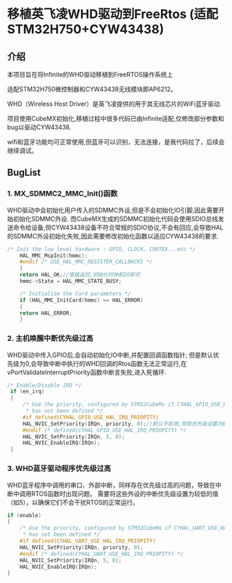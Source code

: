 # 移植英飞凌WHD驱动到FreeRtos (适配STM32H750+CYW43438)
## 介绍
本项目旨在将Infinite的WHD驱动移植到FreeRTOS操作系统上

适配STM32H750微控制器和CYW43438无线模块即AP6212。

WHD（Wireless Host Driver）是英飞凌提供的用于其无线芯片的WiFi蓝牙驱动.

项目使用CubeMX初始化,移植过程中很多代码已由Infinite适配,仅修改部分参数和bug以驱动CYW43438.

wifi和蓝牙功能均可正常使用,但蓝牙可以识别，无法连接，是我代码拉了，后续会继续调试。

## BugList

### 1. **MX_SDMMC2_MMC_Init()函数**
WHD驱动中会初始化用户传入的SDMMC外设,但是不会初始化IO引脚,因此需要开始初始化SDMMC外设. 
而CubeMX生成的SDMMC初始化代码会使用SDIO总线发送命令给设备,但CYW43438设备不符合常规的SDIO协议,不会有回应,会导致HAL的SDMMC外设初始化失败,因此需要修改初始化函数以适应CYW43438的要求.
 
```c++
/* Init the low level hardware : GPIO, CLOCK, CORTEX...etc */
    HAL_MMC_MspInit(hmmc);
    #endif /* USE_HAL_MMC_REGISTER_CALLBACKS */
    }
    return HAL_OK;//直接返回,初始化时钟和IO即可
    hmmc->State = HAL_MMC_STATE_BUSY;

    /* Initialize the Card parameters */
    if (HAL_MMC_InitCard(hmmc) == HAL_ERROR)
    {
    return HAL_ERROR;
    }
```
### 2. **主机唤醒中断优先级过高**  
WHD驱动中传入GPIO后,会自动初始化IO中断,并配置回调函数指针;
但是默认优先级为0,会导致中断中执行的WHD回调的Rtos函数无法正常运行,在vPortValidateInterruptPriority函数中断言失败,进入死循环.

```c++
/* Enable/Disable IRQ */
 if (en_irq)
 {
     /* Use the priority, configured by STM32CubeMx if CYHAL_GPIO_USE_HAL_IRQ_PRIOPITY
      * has not been defined */
     #if defined(CYHAL_GPIO_USE_HAL_IRQ_PRIOPITY)
     HAL_NVIC_SetPriority(IRQn, priority, 0);//默认不启用,导致优先级设置为0
     #endif /* defined(CYHAL_GPIO_USE_HAL_IRQ_PRIOPITY) */
     HAL_NVIC_SetPriority(IRQn, 5, 0);
     HAL_NVIC_EnableIRQ(IRQn);
 }
```
### 3. **WHD蓝牙驱动程序优先级过高**
WHD蓝牙程序中调用的串口、外部中断，同样存在优先级过高的问题，导致在中断中调用RTOS函数时出现问题。
需要将这些外设的中断优先级设置为较低的值（如5），以确保它们不会干扰RTOS的正常运行。
```c++
if (enable)
{
    /* Use the priority, configured by STM32CubeMx if CYHAL_UART_USE_HAL_IRQ_PRIOPITY
     * has not been defined */
    #if defined(CYHAL_UART_USE_HAL_IRQ_PRIOPITY)
    HAL_NVIC_SetPriority(IRQn, priority, 0);
    #endif /* defined(CYHAL_UART_USE_HAL_IRQ_PRIOPITY) */
    HAL_NVIC_SetPriority(IRQn, 5, 0);
    HAL_NVIC_EnableIRQ(IRQn);
}
```


